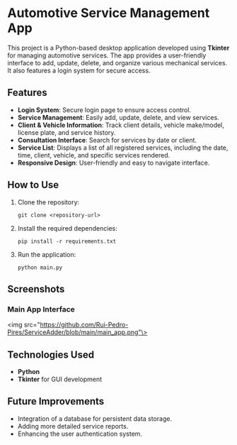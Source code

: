 # Automotive Service Management App

This project is a Python-based desktop application developed using **Tkinter** for managing automotive services. The app provides a user-friendly interface to add, update, delete, and organize various mechanical services. It also features a login system for secure access.

## Features

- **Login System**: Secure login page to ensure access control.
- **Service Management**: Easily add, update, delete, and view services.
- **Client & Vehicle Information**: Track client details, vehicle make/model, license plate, and service history.
- **Consultation Interface**: Search for services by date or client.
- **Service List**: Displays a list of all registered services, including the date, time, client, vehicle, and specific services rendered.
- **Responsive Design**: User-friendly and easy to navigate interface.

## How to Use

1. Clone the repository:
    ```
    git clone <repository-url>
    ```
2. Install the required dependencies:
    ```
    pip install -r requirements.txt
    ```
3. Run the application:
    ```
    python main.py
    ```

## Screenshots

### Main App Interface
<img src="https://github.com/Rui-Pedro-Pires/ServiceAdder/blob/main/main_app.png"\>

## Technologies Used

- **Python**
- **Tkinter** for GUI development

## Future Improvements

- Integration of a database for persistent data storage.
- Adding more detailed service reports.
- Enhancing the user authentication system.
